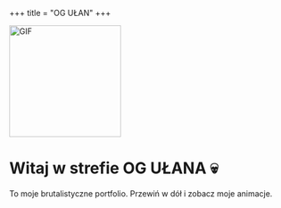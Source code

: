 
+++
title = "OG UŁAN"
+++

<img src="/images/ufo.gif" width="200" alt="GIF">

# Witaj w strefie OG UŁANA 💀

To moje brutalistyczne portfolio. Przewiń w dół i zobacz moje animacje.
